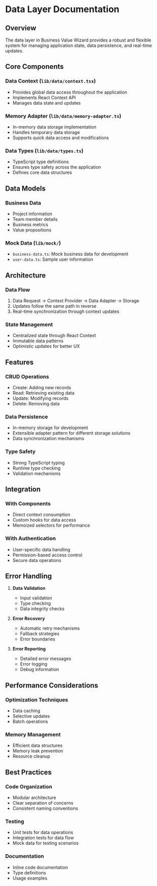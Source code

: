 # Data Layer Documentation

## Overview
The data layer in Business Value Wizard provides a robust and flexible system for managing application state, data persistence, and real-time updates.

## Core Components

### Data Context (`lib/data/context.tsx`)
- Provides global data access throughout the application
- Implements React Context API
- Manages data state and updates

### Memory Adapter (`lib/data/memory-adapter.ts`)
- In-memory data storage implementation
- Handles temporary data storage
- Supports quick data access and modifications

### Data Types (`lib/data/types.ts`)
- TypeScript type definitions
- Ensures type safety across the application
- Defines core data structures

## Data Models

### Business Data
- Project information
- Team member details
- Business metrics
- Value propositions

### Mock Data (`lib/mock/`)
- `business-data.ts`: Mock business data for development
- `user-data.ts`: Sample user information

## Architecture

### Data Flow
1. Data Request → Context Provider → Data Adapter → Storage
2. Updates follow the same path in reverse
3. Real-time synchronization through context updates

### State Management
- Centralized state through React Context
- Immutable data patterns
- Optimistic updates for better UX

## Features

### CRUD Operations
- Create: Adding new records
- Read: Retrieving existing data
- Update: Modifying records
- Delete: Removing data

### Data Persistence
- In-memory storage for development
- Extensible adapter pattern for different storage solutions
- Data synchronization mechanisms

### Type Safety
- Strong TypeScript typing
- Runtime type checking
- Validation mechanisms

## Integration

### With Components
- Direct context consumption
- Custom hooks for data access
- Memoized selectors for performance

### With Authentication
- User-specific data handling
- Permission-based access control
- Secure data operations

## Error Handling
1. **Data Validation**
   - Input validation
   - Type checking
   - Data integrity checks

2. **Error Recovery**
   - Automatic retry mechanisms
   - Fallback strategies
   - Error boundaries

3. **Error Reporting**
   - Detailed error messages
   - Error logging
   - Debug information

## Performance Considerations

### Optimization Techniques
- Data caching
- Selective updates
- Batch operations

### Memory Management
- Efficient data structures
- Memory leak prevention
- Resource cleanup

## Best Practices

### Code Organization
- Modular architecture
- Clear separation of concerns
- Consistent naming conventions

### Testing
- Unit tests for data operations
- Integration tests for data flow
- Mock data for testing scenarios

### Documentation
- Inline code documentation
- Type definitions
- Usage examples
